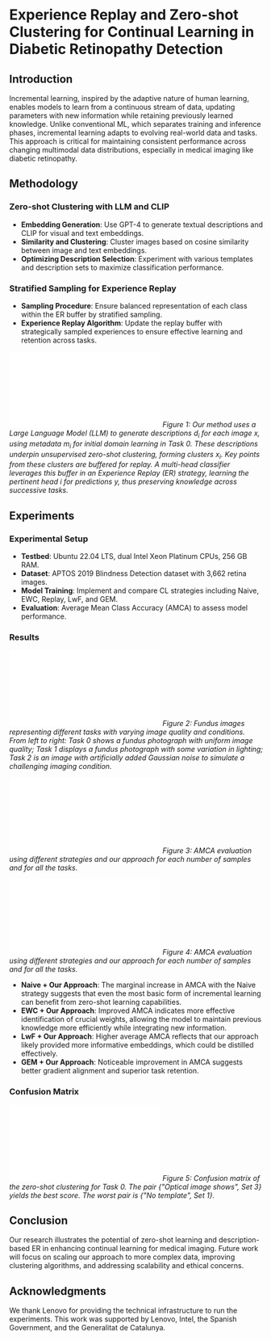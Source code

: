 # Experience Replay and Zero-shot Clustering for Continual Learning in Diabetic Retinopathy Detection


## Introduction
Incremental learning, inspired by the adaptive nature of human learning, enables models to learn from a continuous stream of data, updating parameters with new information while retaining previously learned knowledge. Unlike conventional ML, which separates training and inference phases, incremental learning adapts to evolving real-world data and tasks. This approach is critical for maintaining consistent performance across changing multimodal data distributions, especially in medical imaging like diabetic retinopathy.

## Methodology
### Zero-shot Clustering with LLM and CLIP
- **Embedding Generation**: Use GPT-4 to generate textual descriptions and CLIP for visual and text embeddings.
- **Similarity and Clustering**: Cluster images based on cosine similarity between image and text embeddings.
- **Optimizing Description Selection**: Experiment with various templates and description sets to maximize classification performance.

### Stratified Sampling for Experience Replay
- **Sampling Procedure**: Ensure balanced representation of each class within the ER buffer by stratified sampling.
- **Experience Replay Algorithm**: Update the replay buffer with strategically sampled experiences to ensure effective learning and retention across tasks.

![Method Overview](proposal.pdf)
*Figure 1: Our method uses a Large Language Model (LLM) to generate descriptions $d_i$ for each image $x$, using metadata $m_i$ for initial domain learning in Task 0. These descriptions underpin unsupervised zero-shot clustering, forming clusters $x_i$. Key points from these clusters are buffered for replay. A multi-head classifier leverages this buffer in an Experience Replay (ER) strategy, learning the pertinent head $i$ for predictions $y$, thus preserving knowledge across successive tasks.*

## Experiments
### Experimental Setup
- **Testbed**: Ubuntu 22.04 LTS, dual Intel Xeon Platinum CPUs, 256 GB RAM.
- **Dataset**: APTOS 2019 Blindness Detection dataset with 3,662 retina images.
- **Model Training**: Implement and compare CL strategies including Naive, EWC, Replay, LwF, and GEM.
- **Evaluation**: Average Mean Class Accuracy (AMCA) to assess model performance.

### Results
![Fundus Images](fundus_images.pdf)
*Figure 2: Fundus images representing different tasks with varying image quality and conditions. From left to right: Task 0 shows a fundus photograph with uniform image quality; Task 1 displays a fundus photograph with some variation in lighting; Task 2 is an image with artificially added Gaussian noise to simulate a challenging imaging condition.*

![AMCA Evaluation Naive Strategy](tadiler_diabetes_Naive.pdf)
*Figure 3: AMCA evaluation using different strategies and our approach for each number of samples and for all the tasks.*

![AMCA Evaluation EWC Strategy](tadiler_diabetes_EWC.pdf)
*Figure 4: AMCA evaluation using different strategies and our approach for each number of samples and for all the tasks.*

- **Naive + Our Approach**: The marginal increase in AMCA with the Naive strategy suggests that even the most basic form of incremental learning can benefit from zero-shot learning capabilities.
- **EWC + Our Approach**: Improved AMCA indicates more effective identification of crucial weights, allowing the model to maintain previous knowledge more efficiently while integrating new information.
- **LwF + Our Approach**: Higher average AMCA reflects that our approach likely provided more informative embeddings, which could be distilled effectively.
- **GEM + Our Approach**: Noticeable improvement in AMCA suggests better gradient alignment and superior task retention.

### Confusion Matrix
![Confusion Matrix](ConfusionMatrix_0.pdf)
*Figure 5: Confusion matrix of the zero-shot clustering for Task 0. The pair {"Optical image shows", Set 3} yields the best score. The worst pair is {"No template", Set 1}.*

## Conclusion
Our research illustrates the potential of zero-shot learning and description-based ER in enhancing continual learning for medical imaging. Future work will focus on scaling our approach to more complex data, improving clustering algorithms, and addressing scalability and ethical concerns.

## Acknowledgments
We thank Lenovo for providing the technical infrastructure to run the experiments. This work was supported by Lenovo, Intel, the Spanish Government, and the Generalitat de Catalunya.
